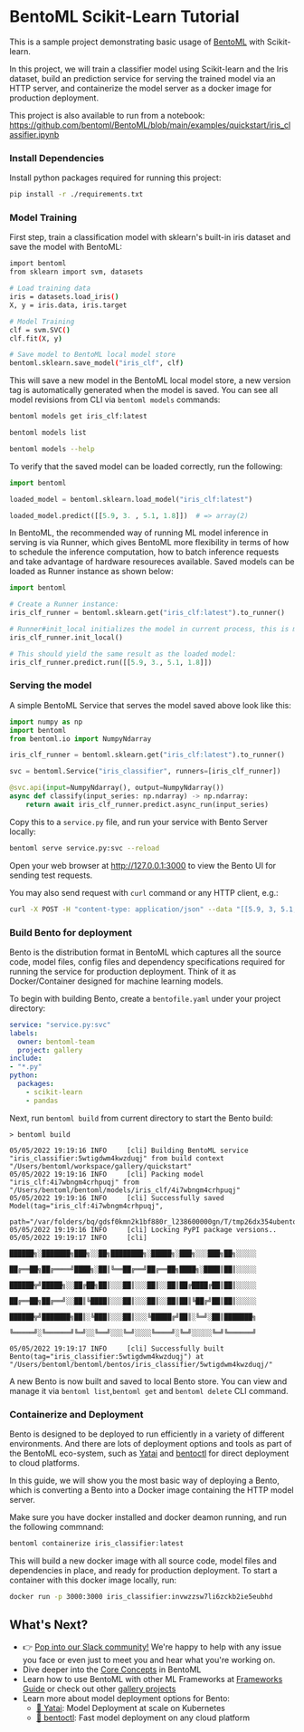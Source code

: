 # BentoML Scikit-Learn Tutorial

This is a sample project demonstrating basic usage of [BentoML](https://github.com/bentoml) with
Scikit-learn.

In this project, we will train a classifier model using Scikit-learn and the Iris dataset, build
an prediction service for serving the trained model via an HTTP server, and containerize the
model server as a docker image for production deployment.

This project is also available to run from a notebook: https://github.com/bentoml/BentoML/blob/main/examples/quickstart/iris_classifier.ipynb

### Install Dependencies

Install python packages required for running this project:
```bash
pip install -r ./requirements.txt
```

### Model Training

First step, train a classification model with sklearn's built-in iris dataset and save the model
with BentoML:

```bash
import bentoml
from sklearn import svm, datasets

# Load training data
iris = datasets.load_iris()
X, y = iris.data, iris.target

# Model Training
clf = svm.SVC()
clf.fit(X, y)

# Save model to BentoML local model store
bentoml.sklearn.save_model("iris_clf", clf)
```

This will save a new model in the BentoML local model store, a new version tag is automatically
generated when the model is saved. You can see all model revisions from CLI via `bentoml models`
commands:

```bash
bentoml models get iris_clf:latest

bentoml models list

bentoml models --help
```

To verify that the saved model can be loaded correctly, run the following:

```python
import bentoml

loaded_model = bentoml.sklearn.load_model("iris_clf:latest")

loaded_model.predict([[5.9, 3. , 5.1, 1.8]])  # => array(2)
```

In BentoML, the recommended way of running ML model inference in serving is via Runner, which
gives BentoML more flexibility in terms of how to schedule the inference computation, how to
batch inference requests and take advantage of hardware resoureces available. Saved models can
be loaded as Runner instance as shown below:

```python
import bentoml

# Create a Runner instance:
iris_clf_runner = bentoml.sklearn.get("iris_clf:latest").to_runner()

# Runner#init_local initializes the model in current process, this is meant for development and testing only:
iris_clf_runner.init_local()

# This should yield the same result as the loaded model:
iris_clf_runner.predict.run([[5.9, 3., 5.1, 1.8]])
```


### Serving the model

A simple BentoML Service that serves the model saved above look like this:

```python
import numpy as np
import bentoml
from bentoml.io import NumpyNdarray

iris_clf_runner = bentoml.sklearn.get("iris_clf:latest").to_runner()

svc = bentoml.Service("iris_classifier", runners=[iris_clf_runner])

@svc.api(input=NumpyNdarray(), output=NumpyNdarray())
async def classify(input_series: np.ndarray) -> np.ndarray:
    return await iris_clf_runner.predict.async_run(input_series)
```

Copy this to a `service.py` file, and run your service with Bento Server locally:

```bash
bentoml serve service.py:svc --reload
```

Open your web browser at http://127.0.0.1:3000 to view the Bento UI for sending test requests.

You may also send request with `curl` command or any HTTP client, e.g.:

```bash
curl -X POST -H "content-type: application/json" --data "[[5.9, 3, 5.1, 1.8]]" http://127.0.0.1:3000/classify
```


### Build Bento for deployment

Bento is the distribution format in BentoML which captures all the source code, model files, config
files and dependency specifications required for running the service for production deployment. Think
of it as Docker/Container designed for machine learning models.

To begin with building Bento, create a `bentofile.yaml` under your project directory:

```yaml
service: "service.py:svc"
labels:
  owner: bentoml-team
  project: gallery
include:
- "*.py"
python:
  packages:
    - scikit-learn
    - pandas
```

Next, run `bentoml build` from current directory to start the Bento build:

```
> bentoml build

05/05/2022 19:19:16 INFO     [cli] Building BentoML service "iris_classifier:5wtigdwm4kwzduqj" from build context "/Users/bentoml/workspace/gallery/quickstart"
05/05/2022 19:19:16 INFO     [cli] Packing model "iris_clf:4i7wbngm4crhpuqj" from "/Users/bentoml/bentoml/models/iris_clf/4i7wbngm4crhpuqj"
05/05/2022 19:19:16 INFO     [cli] Successfully saved Model(tag="iris_clf:4i7wbngm4crhpuqj",
                             path="/var/folders/bq/gdsf0kmn2k1bf880r_l238600000gn/T/tmp26dx354ubentoml_bento_iris_classifier/models/iris_clf/4i7wbngm4crhpuqj/")
05/05/2022 19:19:16 INFO     [cli] Locking PyPI package versions..
05/05/2022 19:19:17 INFO     [cli]
                             ██████╗░███████╗███╗░░██╗████████╗░█████╗░███╗░░░███╗██╗░░░░░
                             ██╔══██╗██╔════╝████╗░██║╚══██╔══╝██╔══██╗████╗░████║██║░░░░░
                             ██████╦╝█████╗░░██╔██╗██║░░░██║░░░██║░░██║██╔████╔██║██║░░░░░
                             ██╔══██╗██╔══╝░░██║╚████║░░░██║░░░██║░░██║██║╚██╔╝██║██║░░░░░
                             ██████╦╝███████╗██║░╚███║░░░██║░░░╚█████╔╝██║░╚═╝░██║███████╗
                             ╚═════╝░╚══════╝╚═╝░░╚══╝░░░╚═╝░░░░╚════╝░╚═╝░░░░░╚═╝╚══════╝

05/05/2022 19:19:17 INFO     [cli] Successfully built Bento(tag="iris_classifier:5wtigdwm4kwzduqj") at "/Users/bentoml/bentoml/bentos/iris_classifier/5wtigdwm4kwzduqj/"
```

A new Bento is now built and saved to local Bento store. You can view and manage it via
`bentoml list`,`bentoml get` and `bentoml delete` CLI command.


### Containerize and Deployment

Bento is designed to be deployed to run efficiently in a variety of different environments.
And there are lots of deployment options and tools as part of the BentoML eco-system, such as
[Yatai](https://github.com/bentoml/Yatai) and [bentoctl](https://github.com/bentoml/bentoctl) for
direct deployment to cloud platforms.

In this guide, we will show you the most basic way of deploying a Bento, which is converting a Bento
into a Docker image containing the HTTP model server.

Make sure you have docker installed and docker deamon running, and run the following commnand:

```bash
bentoml containerize iris_classifier:latest
```

This will build a new docker image with all source code, model files and dependencies in place,
and ready for production deployment. To start a container with this docker image locally, run:

```bash
docker run -p 3000:3000 iris_classifier:invwzzsw7li6zckb2ie5eubhd
```

## What's Next?

- 👉 [Pop into our Slack community!](https://l.bentoml.com/join-slack) We're happy to help with any issue you face or even just to meet you and hear what you're working on.
- Dive deeper into the [Core Concepts](https://docs.bentoml.com/en/latest/concepts/index.html) in BentoML
- Learn how to use BentoML with other ML Frameworks at [Frameworks Guide](https://docs.bentoml.com/en/latest/frameworks/index.html) or check out other [gallery projects](https://github.com/bentoml/BentoML/tree/main/examples)
- Learn more about model deployment options for Bento:
  - [🦄️ Yatai](https://github.com/bentoml/Yatai): Model Deployment at scale on Kubernetes
  - [🚀 bentoctl](https://github.com/bentoml/bentoctl): Fast model deployment on any cloud platform
